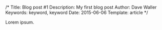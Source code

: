 /*
Title: Blog post #1
Description: My first blog post
Author: Dave Waller
Keywords: keyword, keyword
Date: 2015-06-06
Template: article
*/

Lorem ipsum.